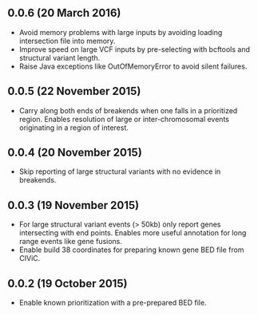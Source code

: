 ## 0.0.6 (20 March 2016)

- Avoid memory problems with large inputs by avoiding loading
  intersection file into memory.
- Improve speed on large VCF inputs by pre-selecting with bcftools and
  structural variant length.
- Raise Java exceptions like OutOfMemoryError to avoid silent failures.

## 0.0.5 (22 November 2015)

- Carry along both ends of breakends when one falls in a prioritized region.
  Enables resolution of large or inter-chromosomal events originating in a
  region of interest.

## 0.0.4 (20 November 2015)

- Skip reporting of large structural variants with no evidence in breakends.

## 0.0.3 (19 November 2015)

- For large structural variant events (> 50kb) only report genes intersecting
  with end points. Enables more useful annotation for long range events like
  gene fusions.
- Enable build 38 coordinates for preparing known gene BED file from CIViC.

## 0.0.2 (19 October 2015)

- Enable known prioritization with a pre-prepared BED file.
